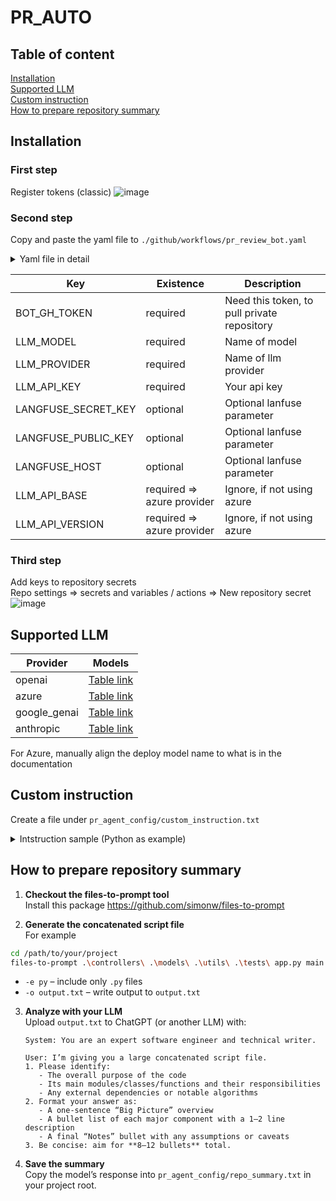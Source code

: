 # PR_AUTO

## Table of content
[Installation](#installation)  
[Supported LLM](#supported-llm)  
[Custom instruction](#custom-instruction)  
[How to prepare repository summary](#how-to-prepare-repository-summary)  

## Installation
### First step
Register tokens (classic) 
![image](https://github.com/user-attachments/assets/4d59a741-4b5b-4418-a510-d8457af79459)

### Second step
Copy and paste the yaml file to `./github/workflows/pr_review_bot.yaml`
<details>
<summary>Yaml file in detail</summary>

``` yaml
name: AUTO PR Review
on:
  pull_request:
    types:
      - opened
      - synchronize # Comment out, if you don't want agent to run on every pr update
      - reopened
jobs:
  auto-bot-review:
    runs-on: ubuntu-latest
    permissions:
      contents: read
      pull-requests: write
    steps:
      - name: Checkout PR repository
        uses: actions/checkout@v4

      - name: Checkout private repository
        uses: actions/checkout@v4
        with:
          repository: SSS-Core-AI/pull-request-review-bot
          token: ${{ secrets.BOT_GH_TOKEN }} # Your token (classic) here
          path: pull-request-review-bot

      - name: Set up Python
        uses: actions/setup-python@v5
        with:
          python-version: 3.12.9

      - name: Create .env file with multiple variables
        working-directory: pull-request-review-bot
        run: |
          cat << EOF > .env
          LLM_MODEL=gpt-4.1
          LLM_PROVIDER=openai
          LLM_API_KEY=${{secrets.LLM_API_KEY}}
          LANGFUSE_SECRET_KEY=${{secrets.LANGFUSE_SECRET_KEY}}
          LANGFUSE_PUBLIC_KEY=${{secrets.LANGFUSE_PUBLIC_KEY}}
          LANGFUSE_HOST=${{secrets.LANGFUSE_HOST}}
          BOT_GH_TOKEN=${{secrets.GITHUB_TOKEN}}
          $([ -n "${{secrets.LLM_API_BASE}}" ] && echo "LLM_API_BASE=${{secrets.LLM_API_BASE}}")
          $([ -n "${{secrets.LLM_API_VERSION}}" ] && echo "LLM_API_VERSION=${{secrets.LLM_API_VERSION}}")
          EOF

      - name: Install uv and packages
        working-directory: pull-request-review-bot
        run: |
          curl -LsSf https://astral.sh/uv/install.sh | sh
          uv sync

      - name: Execute
        working-directory: pull-request-review-bot
        run: |
          uv run python -m main '${{ toJSON(github.event) }}'
```
</details>

| Key | Existence | Description |
| ------------- | ------------- | ------------- |
|BOT_GH_TOKEN | required | Need this token, to pull private repository |
| LLM_MODEL | required | Name of model  |
| LLM_PROVIDER | required | Name of llm provider  |
| LLM_API_KEY | required | Your api key  |
| LANGFUSE_SECRET_KEY | optional  | Optional lanfuse parameter  |
| LANGFUSE_PUBLIC_KEY | optional | Optional lanfuse parameter  |
| LANGFUSE_HOST | optional | Optional lanfuse parameter  |
| LLM_API_BASE | required => azure provider  | Ignore, if not using azure |
| LLM_API_VERSION | required => azure provider  | Ignore, if not using azure  |

### Third step
Add keys to repository secrets <br>
Repo settings => secrets and variables / actions => New repository secret
![image](https://github.com/user-attachments/assets/599f0742-5504-488c-9ebf-e47ffab39a70)


## Supported LLM
| Provider  | Models |
| ------------- | ------------- |
| openai  | [Table link](https://platform.openai.com/docs/models)  |
| azure  | [Table link](https://learn.microsoft.com/en-us/azure/ai-foundry/openai/concepts/models?tabs=global-standard%2Cstandard-chat-completions)  |
| google_genai  | [Table link](https://ai.google.dev/gemini-api/docs/models)  |
| anthropic  | [Table link](https://docs.anthropic.com/en/docs/about-claude/models/overview)  |

For Azure, manually align the deploy model name to what is in the documentation

## Custom instruction
Create a file under `pr_agent_config/custom_instruction.txt`

<details>
<summary>Intstruction sample (Python as example)</summary>

``` txt
pr_agent_config/custom_instruction.txt

## Python Style and Formatting

PEP 8 compliance and specific style violations to look for
Import organization and formatting (PEP 328)
Naming conventions for variables, functions, classes, modules, and constants
Comment and docstring formatting (PEP 257)


## For each section, provide:

Good examples showing the Pythonic way
Bad examples showing common anti-patterns
Checklist items for reviewers
```
</details>



## How to prepare repository summary
1. **Checkout the files-to-prompt tool**</br>
Install this package https://github.com/simonw/files-to-prompt

2. **Generate the concatenated script file**</br>
For example
```bash
cd /path/to/your/project
files-to-prompt .\controllers\ .\models\ .\utils\ .\tests\ app.py main.py -e py -o output.txt
```

* `-e py` – include only `.py` files
* `-o output.txt` – write output to `output.txt`

3. **Analyze with your LLM**</br>
   Upload `output.txt` to ChatGPT (or another LLM) with:

   ```text
   System: You are an expert software engineer and technical writer.

   User: I’m giving you a large concatenated script file.
   1. Please identify:
      - The overall purpose of the code
      - Its main modules/classes/functions and their responsibilities
      - Any external dependencies or notable algorithms
   2. Format your answer as:
      - A one-sentence “Big Picture” overview
      - A bullet list of each major component with a 1–2 line description
      - A final “Notes” bullet with any assumptions or caveats
   3. Be concise: aim for **8–12 bullets** total.
   ```

4. **Save the summary**</br>
   Copy the model’s response into `pr_agent_config/repo_summary.txt` in your project root.
